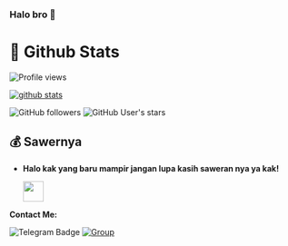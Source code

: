 ### Halo bro 👋 

#  🐙 **Github Stats**

![Profile views](https://gpvc.arturio.dev/StevanKz)

[![github stats](https://github-readme-stats.vercel.app/api?username=stevankz&show_icons=true&theme=radical)](https://github.com/stevankz)

![GitHub followers](https://img.shields.io/github/followers/StevanKz?style=social)
![GitHub User's stars](https://img.shields.io/github/stars/StevanKz?affiliations=OWNER&style=social)

## 💰 **Sawernya**

- **Halo kak yang baru mampir jangan lupa kasih saweran nya ya kak!**

    <a href='https://saweria.co/HugoProject' target='_blank'><img height='25' style='border:0px;height:36px;' src='https://telegra.ph/file/4500bb484f9c0882a6cd5.png?v=a&w=144' border='0' /></a>



**Contact Me:**

![Telegram Badge](https://img.shields.io/badge/-StevanKz-1ca0f1?style=flat-square&logo=telegram&logoColor=white&link=https://t.me/GZ_056)
[![Group](https://img.shields.io/badge/dynamic/json?logo=telegram&label=%40HugoSupport&labelColor=282c34&suffix=+members&color=2CA5E0&query=%24.data.totalSubs&url=https%3A%2F%2Fapi.spencerwoo.com%2Fsubstats%2F%3Fsource%3Dtelegram%26queryKey%3DHugoSupport&longCache=true%22)](https://t.me/HugoSupport)
